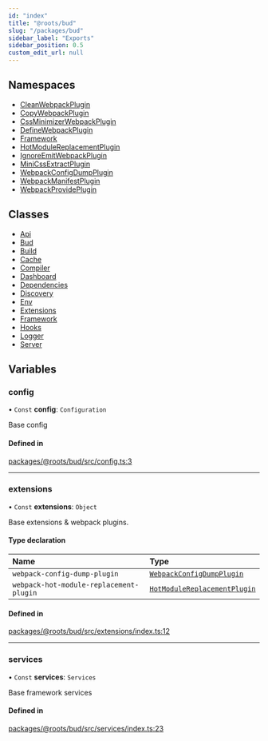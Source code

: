 ```yaml
---
id: "index"
title: "@roots/bud"
slug: "/packages/bud"
sidebar_label: "Exports"
sidebar_position: 0.5
custom_edit_url: null
---
```


## Namespaces

- [CleanWebpackPlugin](modules/cleanwebpackplugin.md)
- [CopyWebpackPlugin](modules/copywebpackplugin.md)
- [CssMinimizerWebpackPlugin](modules/cssminimizerwebpackplugin.md)
- [DefineWebpackPlugin](modules/definewebpackplugin.md)
- [Framework](modules/framework.md)
- [HotModuleReplacementPlugin](modules/hotmodulereplacementplugin.md)
- [IgnoreEmitWebpackPlugin](modules/ignoreemitwebpackplugin.md)
- [MiniCssExtractPlugin](modules/minicssextractplugin.md)
- [WebpackConfigDumpPlugin](modules/webpackconfigdumpplugin.md)
- [WebpackManifestPlugin](modules/webpackmanifestplugin.md)
- [WebpackProvidePlugin](modules/webpackprovideplugin.md)

## Classes

- [Api](classes/api.md)
- [Bud](classes/bud.md)
- [Build](classes/build.md)
- [Cache](classes/cache.md)
- [Compiler](classes/compiler.md)
- [Dashboard](classes/dashboard.md)
- [Dependencies](classes/dependencies.md)
- [Discovery](classes/discovery.md)
- [Env](classes/env.md)
- [Extensions](classes/extensions.md)
- [Framework](classes/framework.md)
- [Hooks](classes/hooks.md)
- [Logger](classes/logger.md)
- [Server](classes/server.md)

## Variables

### config

• `Const` **config**: `Configuration`

Base config

#### Defined in

[packages/@roots/bud/src/config.ts:3](https://github.com/roots/bud/blob/2a86a6e8/packages/@roots/bud/src/config.ts#L3)

___

### extensions

• `Const` **extensions**: `Object`

Base extensions & webpack plugins.

#### Type declaration

| Name | Type |
| :------ | :------ |
| `webpack-config-dump-plugin` | [`WebpackConfigDumpPlugin`](modules/webpackconfigdumpplugin.md) |
| `webpack-hot-module-replacement-plugin` | [`HotModuleReplacementPlugin`](modules/hotmodulereplacementplugin.md) |

#### Defined in

[packages/@roots/bud/src/extensions/index.ts:12](https://github.com/roots/bud/blob/2a86a6e8/packages/@roots/bud/src/extensions/index.ts#L12)

___

### services

• `Const` **services**: `Services`

Base framework services

#### Defined in

[packages/@roots/bud/src/services/index.ts:23](https://github.com/roots/bud/blob/2a86a6e8/packages/@roots/bud/src/services/index.ts#L23)
